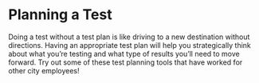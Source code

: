 # Planning a Test

Doing a test without a test plan is like driving to a new destination without directions. Having an appropriate test plan will help you strategically think about what you’re testing and what type of results you’ll need to move forward. Try out some of these test planning tools that have worked for other city employees!
